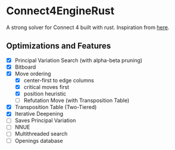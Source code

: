 # Connect4EngineRust
A strong solver for Connect 4 built with rust. Inspiration from [here](https://github.com/PascalPons/connect4).

## Optimizations and Features
- [x] Principal Variation Search (with alpha-beta pruning)
- [x] Bitboard
- [x] Move ordering
    - [x]  center-first to edge columns
    - [x]  critical moves first
    - [x]  position heuristic
    - [ ] Refutation Move (with Transposition Table)
- [x] Transposition Table (Two-Tiered)
- [x] Iterative Deepening
- [ ] Saves Principal Variation
- [ ] NNUE
- [ ] Multithreaded search
- [ ] Openings database
